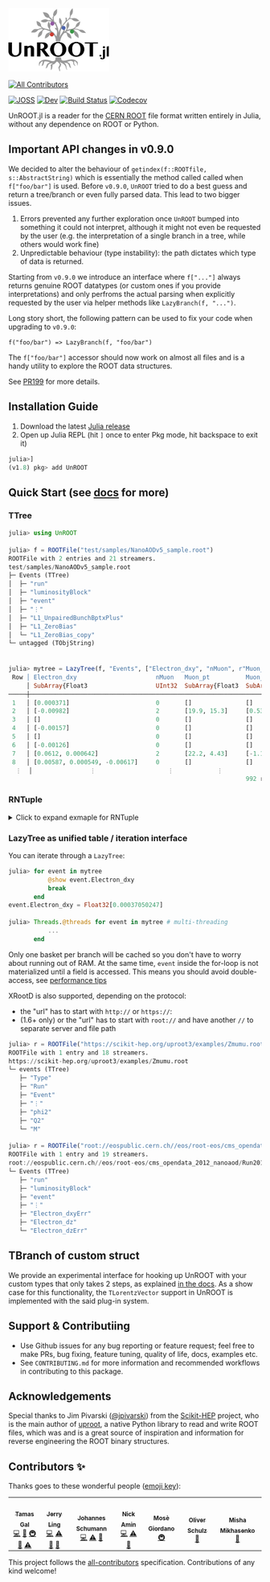 <img style="height:9em;" alt="UnROOT.jl" src="docs/src/assets/unroot.svg"/>

<!-- ALL-CONTRIBUTORS-BADGE:START - Do not remove or modify this section -->
[![All Contributors](https://img.shields.io/badge/all_contributors-7-orange.svg?style=flat-square)](#contributors-)
<!-- ALL-CONTRIBUTORS-BADGE:END -->
[![JOSS](https://joss.theoj.org/papers/bab42b0c60f9dc7ef3b8d6460bc7229c/status.svg)](https://joss.theoj.org/papers/bab42b0c60f9dc7ef3b8d6460bc7229c)
[![Dev](https://img.shields.io/badge/docs-dev-blue.svg)](https://juliahep.github.io/UnROOT.jl/dev)
[![Build Status](https://github.com/JuliaHEP/UnROOT.jl/workflows/CI/badge.svg)](https://github.com/JuliaHEP/UnROOT.jl/actions)
[![Codecov](https://codecov.io/gh/JuliaHEP/UnROOT.jl/branch/master/graph/badge.svg)](https://codecov.io/gh/JuliaHEP/UnROOT.jl)

UnROOT.jl is a reader for the [CERN ROOT](https://root.cern) file format
written entirely in Julia, without any dependence on ROOT or Python.

## Important API changes in v0.9.0

We decided to alter the behaviour of `getindex(f::ROOTfile, s::AbstractString)` which is essentially
the method called called when `f["foo/bar"]` is used. Before `v0.9.0`, `UnROOT` tried to do a best guess
and return a tree/branch or even fully parsed data. This lead to two bigger issues.

  1. Errors prevented any further exploration once `UnROOT` bumped into something it could not interpret, although it might not even be requested by the user (e.g. the interpretation of a single branch in a tree, while others would work fine)
  2. Unpredictable behaviour (type instability): the path dictates which type of data is returned.

Starting from `v0.9.0` we introduce an interface where `f["..."]` always returns genuine ROOT datatypes (or custom ones if you provide interpretations) and only perfroms the actual parsing when explicitly requested by the user via helper methods like `LazyBranch(f, "...")`.

Long story short, the following pattern can be used to fix your code when upgrading to `v0.9.0`:

    f("foo/bar") => LazyBranch(f, "foo/bar")
    
The `f["foo/bar"]` accessor should now work on almost all files and is a handy utility to explore the ROOT data structures.

See [PR199](https://github.com/JuliaHEP/UnROOT.jl/pull/199) for more details.

## Installation Guide
1. Download the latest [Julia release](https://julialang.org/downloads/)
2. Open up Julia REPL (hit `]` once to enter Pkg mode, hit backspace to exit it)
```julia
julia>]
(v1.8) pkg> add UnROOT
```
## Quick Start (see [docs](https://JuliaHEP.github.io/UnROOT.jl/dev/) for more)

### TTree
```julia
julia> using UnROOT

julia> f = ROOTFile("test/samples/NanoAODv5_sample.root")
ROOTFile with 2 entries and 21 streamers.
test/samples/NanoAODv5_sample.root
├─ Events (TTree)
│  ├─ "run"
│  ├─ "luminosityBlock"
│  ├─ "event"
│  ├─ "⋮"
│  ├─ "L1_UnpairedBunchBptxPlus"
│  ├─ "L1_ZeroBias"
│  └─ "L1_ZeroBias_copy"
└─ untagged (TObjString)


julia> mytree = LazyTree(f, "Events", ["Electron_dxy", "nMuon", r"Muon_(pt|eta)$"])
 Row │ Electron_dxy                      nMuon   Muon_pt          Muon_eta        
     │ SubArray{Float3                   UInt32  SubArray{Float3  SubArray{Float3 
─────┼────────────────────────────────────────────────────────────────────────────
 1   │ [0.000371]                        0       []               []
 2   │ [-0.00982]                        2       [19.9, 15.3]     [0.53, 0.229]
 3   │ []                                0       []               []
 4   │ [-0.00157]                        0       []               []
 5   │ []                                0       []               []
 6   │ [-0.00126]                        0       []               []
 7   │ [0.0612, 0.000642]                2       [22.2, 4.43]     [-1.13, 1.98]
 8   │ [0.00587, 0.000549, -0.00617]     0       []               []
  ⋮  │                ⋮                    ⋮            ⋮                ⋮
                                                                  992 rows omitted
```

### RNTuple
<details><summary>Click to expand exmaple for RNTuple</summary>
<p>

```julia
julia> using UnROOT

julia> f = ROOTFile("./test/samples/RNTuple/test_ntuple_stl_containers.root");

julia> f["ntuple"]
UnROOT.RNTuple with 5 rows, 13 fields, and metadata:
  header: 
    name: "ntuple"
    ntuple_description: ""
    writer_identifier: "ROOT v6.29/01"
    schema: 
      RNTupleSchema with 13 top fields
      ├─ :lorentz_vector ⇒ Struct
      ├─ :vector_tuple_int32_string ⇒ Vector
      ├─ :string ⇒ String
      ├─ :vector_string ⇒ Vector
      ├─ :vector_vector_int32 ⇒ Vector
      ├─ :vector_variant_int64_string ⇒ Vector
      ├─ :vector_vector_string ⇒ Vector
      ├─ :variant_int32_string ⇒ Union
      ├─ :array_float ⇒ StdArray{3}
      ├─ :tuple_int32_string ⇒ Struct
      ├─ :array_lv ⇒ StdArray{3}
      ├─ :pair_int32_string ⇒ Struct
      └─ :vector_int32 ⇒ Vector
      
  footer: 
    cluster_summaries: UnROOT.ClusterSummary[ClusterSummary(num_first_entry=0, num_entries=5)]

julia> LazyTree(f, "ntuple")
 Row │ string  vector_int32     array_float      vector_vector_i     vector_string       vector_vector_s     variant_int32_s  vector_variant_     ⋯
     │ String  Vector{Int32}    StaticArraysCor  Vector{Vector{I     Vector{String}      Vector{Vector{S     Union{Int32, St  Vector{Union{In     ⋯
─────┼─────────────────────────────────────────────────────────────────────────────────────────────────────────────────────────────────────────────
 1   │ one     [1]              [1.0, 1.0, 1.0]  Vector{Int32}[Int3  ["one"]             [["one"]]           1                Union{Int64, Strin  ⋯
 2   │ two     [1, 2]           [2.0, 2.0, 2.0]  Vector{Int32}[Int3  ["one", "two"]      [["one"], ["two"]]  two              Union{Int64, Strin  ⋯
 3   │ three   [1, 2, 3]        [3.0, 3.0, 3.0]  Vector{Int32}[Int3  ["one", "two", "th  [["one"], ["two"],  three            Union{Int64, Strin  ⋯
 4   │ four    [1, 2, 3, 4]     [4.0, 4.0, 4.0]  Vector{Int32}[Int3  ["one", "two", "th  [["one"], ["two"],  4                Union{Int64, Strin  ⋯
 5   │ five    [1, 2, 3, 4, 5]  [5.0, 5.0, 5.0]  Vector{Int32}[Int3  ["one", "two", "th  [["one"], ["two"],  5                Union{Int64, Strin  ⋯
                                                                                                                                  5 columns omitted
```
   
</p>
</details>

### LazyTree as unified table / iteration interface
You can iterate through a `LazyTree`:
```julia
julia> for event in mytree
           @show event.Electron_dxy
           break
       end
event.Electron_dxy = Float32[0.00037050247]

julia> Threads.@threads for event in mytree # multi-threading
           ...
       end
```

Only one basket per branch will be cached so you don't have to worry about running out of RAM.
At the same time, `event` inside the for-loop is not materialized until a field is accessed. This means you should avoid double-access, 
see [performance tips](https://juliahep.github.io/UnROOT.jl/dev/performancetips/#Don't-%22double-access%22)

XRootD is also supported, depending on the protocol:
-   the "url" has to start with `http://` or `https://`:
-   (1.6+ only) or the "url" has to start with `root://` and have another `//` to separate server and file path
```julia
julia> r = ROOTFile("https://scikit-hep.org/uproot3/examples/Zmumu.root")
ROOTFile with 1 entry and 18 streamers.
https://scikit-hep.org/uproot3/examples/Zmumu.root
└─ events (TTree)
   ├─ "Type"
   ├─ "Run"
   ├─ "Event"
   ├─ "⋮"
   ├─ "phi2"
   ├─ "Q2"
   └─ "M"

julia> r = ROOTFile("root://eospublic.cern.ch//eos/root-eos/cms_opendata_2012_nanoaod/Run2012B_DoubleMuParked.root")
ROOTFile with 1 entry and 19 streamers.
root://eospublic.cern.ch//eos/root-eos/cms_opendata_2012_nanoaod/Run2012B_DoubleMuParked.root
└─ Events (TTree)
   ├─ "run"
   ├─ "luminosityBlock"
   ├─ "event"
   ├─ "⋮"
   ├─ "Electron_dxyErr"
   ├─ "Electron_dz"
   └─ "Electron_dzErr"

```

## TBranch of custom struct

We provide an experimental interface for hooking up UnROOT with your custom types
that only takes 2 steps, as explained [in the docs](https://JuliaHEP.github.io/UnROOT.jl/dev/advanced/custom_branch/).
As a show case for this functionality, the `TLorentzVector` support in UnROOT is implemented
with the said plug-in system.

## Support & Contributiing
- Use Github issues for any bug reporting or feature request; feel free to make PRs, 
bug fixing, feature tuning, quality of life, docs, examples etc.
- See `CONTRIBUTING.md` for more information and recommended workflows in contributing to this package.

<!-- 
## TODOs

- [x] Parsing the file header
- [x] Read the `TKey`s of the top level dictionary
- [x] Reading the available trees
- [x] Reading the available streamers
- [x] Reading a simple dataset with primitive streamers
- [x] Reading of raw basket bytes for debugging
- [ ] Automatically generate streamer logic
- [x] Prettier `show` for `Lazy*`s
- [ ] Clean up `Cursor` use
- [x] Reading `TNtuple` #27
- [x] Reading histograms (`TH1D`, `TH1F`, `TH2D`, `TH2F`, etc.) #48
- [ ] Clean up the `readtype`, `unpack`, `stream!` and `readobjany` construct
- [ ] Refactor the code and add more docs
- [ ] Class name detection of sub-branches
- [ ] High-level histogram interface -->

## Acknowledgements

Special thanks to Jim Pivarski ([@jpivarski](https://github.com/jpivarski))
from the [Scikit-HEP](https://github.com/scikit-hep) project, who is the
main author of [uproot](https://github.com/scikit-hep/uproot), a native
Python library to read and write ROOT files, which was and is a great source
of inspiration and information for reverse engineering the ROOT binary
structures.


## Contributors ✨

Thanks goes to these wonderful people ([emoji key](https://allcontributors.org/docs/en/emoji-key)):

<!-- ALL-CONTRIBUTORS-LIST:START - Do not remove or modify this section -->
<!-- prettier-ignore-start -->
<!-- markdownlint-disable -->
<table>
  <tr>
    <td align="center"><a href="http://www.tamasgal.com"><img src="https://avatars.githubusercontent.com/u/1730350?v=4?s=100" width="100px;" alt=""/><br /><sub><b>Tamas Gal</b></sub></a><br /><a href="https://github.com/JuliaHEP/UnROOT.jl/commits?author=tamasgal" title="Code">💻</a> <a href="https://github.com/JuliaHEP/UnROOT.jl/commits?author=tamasgal" title="Documentation">📖</a> <a href="#infra-tamasgal" title="Infrastructure (Hosting, Build-Tools, etc)">🚇</a> <a href="#data-tamasgal" title="Data">🔣</a> <a href="https://github.com/JuliaHEP/UnROOT.jl/commits?author=tamasgal" title="Tests">⚠️</a></td>
    <td align="center"><a href="https://github.com/Moelf"><img src="https://avatars.githubusercontent.com/u/5306213?v=4?s=100" width="100px;" alt=""/><br /><sub><b>Jerry Ling</b></sub></a><br /><a href="https://github.com/JuliaHEP/UnROOT.jl/commits?author=Moelf" title="Code">💻</a> <a href="https://github.com/JuliaHEP/UnROOT.jl/commits?author=Moelf" title="Tests">⚠️</a> <a href="#data-Moelf" title="Data">🔣</a> <a href="https://github.com/JuliaHEP/UnROOT.jl/commits?author=Moelf" title="Documentation">📖</a></td>
    <td align="center"><a href="https://github.com/8me"><img src="https://avatars.githubusercontent.com/u/17862090?v=4?s=100" width="100px;" alt=""/><br /><sub><b>Johannes Schumann</b></sub></a><br /><a href="https://github.com/JuliaHEP/UnROOT.jl/commits?author=8me" title="Code">💻</a> <a href="https://github.com/JuliaHEP/UnROOT.jl/commits?author=8me" title="Tests">⚠️</a> <a href="#data-8me" title="Data">🔣</a></td>
    <td align="center"><a href="https://github.com/aminnj"><img src="https://avatars.githubusercontent.com/u/5760027?v=4?s=100" width="100px;" alt=""/><br /><sub><b>Nick Amin</b></sub></a><br /><a href="https://github.com/JuliaHEP/UnROOT.jl/commits?author=aminnj" title="Code">💻</a> <a href="https://github.com/JuliaHEP/UnROOT.jl/commits?author=aminnj" title="Tests">⚠️</a> <a href="#data-aminnj" title="Data">🔣</a></td>
    <td align="center"><a href="https://giordano.github.io"><img src="https://avatars.githubusercontent.com/u/765740?v=4?s=100" width="100px;" alt=""/><br /><sub><b>Mosè Giordano</b></sub></a><br /><a href="#infra-giordano" title="Infrastructure (Hosting, Build-Tools, etc)">🚇</a></td>
    <td align="center"><a href="https://github.com/oschulz"><img src="https://avatars.githubusercontent.com/u/546147?v=4?s=100" width="100px;" alt=""/><br /><sub><b>Oliver Schulz</b></sub></a><br /><a href="#ideas-oschulz" title="Ideas, Planning, & Feedback">🤔</a></td>
    <td align="center"><a href="https://github.com/mmikhasenko"><img src="https://avatars.githubusercontent.com/u/22725744?v=4?s=100" width="100px;" alt=""/><br /><sub><b>Misha Mikhasenko</b></sub></a><br /><a href="#data-mmikhasenko" title="Data">🔣</a></td>
  </tr>
</table>

<!-- markdownlint-restore -->
<!-- prettier-ignore-end -->

<!-- ALL-CONTRIBUTORS-LIST:END -->

This project follows the [all-contributors](https://github.com/all-contributors/all-contributors) specification. Contributions of any kind welcome!
